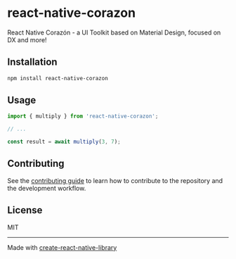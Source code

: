# react-native-corazon

React Native Corazón - a UI Toolkit based on Material Design, focused on DX and more!

## Installation

```sh
npm install react-native-corazon
```

## Usage

```js
import { multiply } from 'react-native-corazon';

// ...

const result = await multiply(3, 7);
```

## Contributing

See the [contributing guide](CONTRIBUTING.md) to learn how to contribute to the repository and the development workflow.

## License

MIT

---

Made with [create-react-native-library](https://github.com/callstack/react-native-builder-bob)
